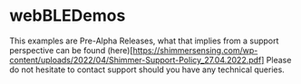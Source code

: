 # webBLEDemos
This examples are Pre-Alpha Releases, what that implies from a support perspective can be found (here)[https://shimmersensing.com/wp-content/uploads/2022/04/Shimmer-Support-Policy_27.04.2022.pdf] Please do not hesitate to contact support should you have any technical queries. 
